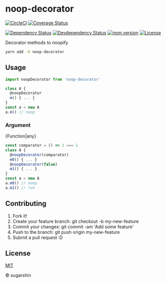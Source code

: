 # noop-decorator

[![CircleCI][circleci-image]][circleci-url]
[![Coverage Status][coveralls-image]][coveralls-url]

[![Dependency Status][david-image]][david-url]
[![Devdependency Status][david-dev-image]][david-dev-url]
[![npm version][npm-image]][npm-url]
[![License][license-image]][license-url]

Decorator methods to noopify

```sh
yarn add -D noop-decorator
```

## Usage

```js
import noopDecorator from 'noop-decorator'

class A {
  @noopDecorator
  m() { ... }
}
const a = new A
a.m() // noop
```

### Argument

{Function|any}

```js
const comparator = () => 1 === 1
class A {
  @noopDecorator(comparator)
  m0() { ... }
  @noopDecorator(false)
  m1() { ... }
}
const a = new A
a.m0() // noop
a.m1() // run
```

## Contributing

1. Fork it!
2. Create your feature branch: git checkout -b my-new-feature
3. Commit your changes: git commit -am 'Add some feature'
4. Push to the branch: git push origin my-new-feature
5. Submit a pull request :D

## License

[MIT][license-url]

© sugarshin

[circleci-image]: https://circleci.com/gh/sugarshin/noop-decorator/tree/master.svg?style=svg&circle-token=65ad85a8639d11a0253d47b371f2d80387ffb137
[circleci-url]: https://circleci.com/gh/sugarshin/noop-decorator/tree/master
[coveralls-image]: https://coveralls.io/repos/github/sugarshin/noop-decorator/badge.svg?branch=master
[coveralls-url]: https://coveralls.io/github/sugarshin/noop-decorator?branch=master
[npm-image]: https://img.shields.io/npm/v/noop-decorator.svg?style=flat-square
[npm-url]: https://www.npmjs.org/package/noop-decorator
[david-image]: https://david-dm.org/sugarshin/noop-decorator.svg?style=flat-square
[david-url]: https://david-dm.org/sugarshin/noop-decorator
[david-dev-image]: https://david-dm.org/sugarshin/noop-decorator/dev-status.svg?style=flat-square
[david-dev-url]: https://david-dm.org/sugarshin/noop-decorator#info=devDependencies
[license-image]: https://img.shields.io/:license-mit-blue.svg?style=flat-square
[license-url]: https://sugarshin.mit-license.org/a
